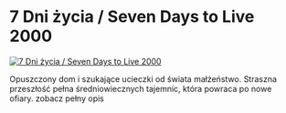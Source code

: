 7 Dni życia / Seven Days to Live 2000 
=============
[![7 Dni życia / Seven Days to Live 2000 ](http://vidos.pl/images/player.gif)](http://vidos.pl/7-dni-zycia-seven-days-to-live-2000)

 Opuszczony dom i szukające ucieczki od świata małżeństwo. Straszna przeszłość pełna średniowiecznych tajemnic, która powraca po nowe ofiary. zobacz pełny opis
